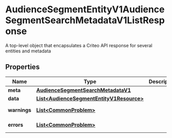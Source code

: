 

# AudienceSegmentEntityV1AudienceSegmentSearchMetadataV1ListResponse

A top-level object that encapsulates a Criteo API response for several entities and metadata

## Properties

| Name | Type | Description | Notes |
|------------ | ------------- | ------------- | -------------|
|**meta** | [**AudienceSegmentSearchMetadataV1**](AudienceSegmentSearchMetadataV1.md) |  |  [optional] |
|**data** | [**List&lt;AudienceSegmentEntityV1Resource&gt;**](AudienceSegmentEntityV1Resource.md) |  |  [optional] |
|**warnings** | [**List&lt;CommonProblem&gt;**](CommonProblem.md) |  |  [optional] [readonly] |
|**errors** | [**List&lt;CommonProblem&gt;**](CommonProblem.md) |  |  [optional] [readonly] |



